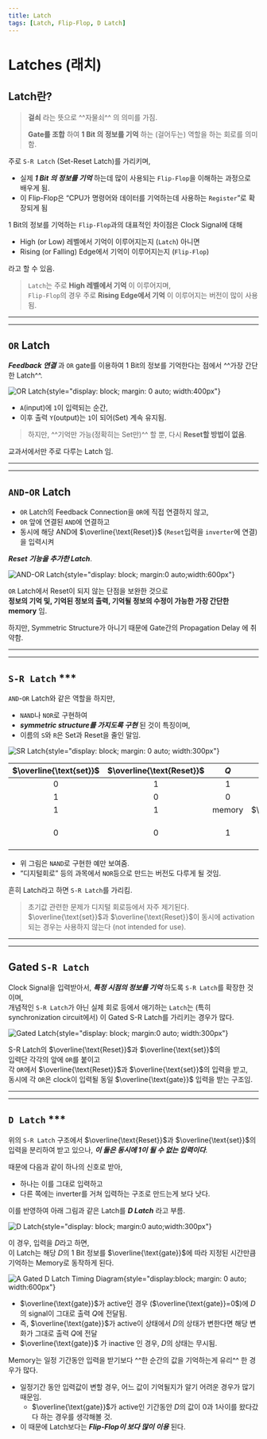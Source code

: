 ```yaml
---
title: Latch
tags: [Latch, Flip-Flop, D Latch]
---
```


# Latches (래치)

## Latch란?

> **걸쇠** 라는 뜻으로 ^^자물쇠^^ 의 의미를 가짐.  
> 
> **Gate를 조합** 하여 **1 Bit 의 정보를 기억** 하는 (걸어두는) 역할을 하는 회로를 의미함.

주로 `S-R Latch` (Set-Reset Latch)를 가리키며, 

* 실제 ***1 Bit 의 정보를 기억*** 하는데 많이 사용되는 `Flip-Flop`을 이해하는 과정으로 배우게 됨. 
* 이 Flip-Flop은 “CPU가 명령어와 데이터를 기억하는데 사용하는 `Register`”로 확장되게 됨 

1 Bit의 정보를 기억하는 `Flip-Flop`과의 대표적인 차이점은 Clock Signal에 대해

* High (or Low) 레벨에서 기억이 이루어지는지 (`Latch`) 아니면 
* Rising (or Falling) Edge에서 기억이 이루어지는지 (`Flip-Flop`)

라고 할 수 있음.

> `Latch`는 주로 **High 레벨에서 기억** 이 이루어지며,  
> `Flip-Flop`의 경우 주로 **Rising Edge에서 기억** 이 이루어지는 버전이 많이 사용됨. 

---

---

## `OR` Latch

***Feedback 연결*** 과 `OR` gate를 이용하여 1 Bit의 정보를 기억한다는 점에서 ^^가장 간단한 Latch^^.

![OR Latch](./img/or_latch.png){style="display: block; margin: 0 auto; width:400px"}

* `A`(input)에 `1`이 입력되는 순간, 
* 이후 출력 `Y`(output)는 `1`이 되어(Set) 계속 유지됨.

> 하지만, ^^기억만 가능(정확히는 Set만)^^ 할 뿐, 다시 **Reset할 방법이 없음**.

교과서에서만 주로 다루는 Latch 임.

---

---

## `AND`-`OR` Latch

* `OR` Latch의 Feedback Connection을 `OR`에 직접 연결하지 않고, 
* `OR` 앞에 연결된 `AND`에 연결하고  
* 동시에 해당 AND에 $\overline{\text{Reset}}$ (`Reset`입력을 `inverter`에 연결)을 입력시켜 

***Reset 기능을 추가한 Latch***. 

![AND-OR Latch](./img/and_or_latch.png){style="display: block; margin:0 auto;width:600px"}

`OR` Latch에서 Reset이 되지 않는 단점을 보완한 것으로  
**정보의 기억 및, 기억된 정보의 출력, 기억될 정보의 수정이 가능한 가장 간단한 memory** 임.

하지만, Symmetric Structure가 아니기 때문에 
Gate간의 Propagation Delay 에 취약함.

---

---

## `S-R Latch` ***

`AND`-`OR` Latch와 같은 역할을 하지만, 

* `NAND`나 `NOR`로 구현하여  
* ***symmetric structure를 가지도록 구현*** 된 것이 특징이며, 
* 이름의 `S`와 `R`은 Set과 Reset을 줄인 말임.  

![SR Latch](img/SR-Latch.png){style="display: block; margin: 0 auto; width:300px"}

| $\overline{\text{set}}$ | $\overline{\text{Reset}}$ | $Q$ | $\overline{Q}$ | |
|:---:|:---:|:---:|:---:|:---:|
| 0 | 1 | 1 | 0 | | 
| 1 | 0 | 0 | 1 | | 
| 1 | 1 | $\text{memory}$ | $\overline{\text{memory}}$ ||
| 0 | 0 | 1 | 1 |not intended for use | 


* 위 그림은 `NAND`로 구현한 예만 보여줌.
*  “디지털회로” 등의 과목에서 `NOR`등으로 만드는 버전도 다루게 될 것임.

흔히 Latch라고 하면 `S-R Latch`를 가리킴.

> 초기값 관련한 문제가 디지털 회로등에서 자주 제기된다.  
> $\overline{\text{set}}$과 $\overline{\text{Reset}}$이 동시에 activation되는 경우는 사용하지 않는다 (not intended for use).

---

---

## Gated `S-R Latch`

Clock Signal을 입력받아서, ***특정 시점의 정보를 기억*** 하도록 `S-R Latch`를 확장한 것이며,  
개념적인 `S-R Latch`가 아닌 실제 회로 등에서 애기하는 `Latch`는 
(특히 synchronization circuit에서) 
이 Gated S-R Latch를 가리키는 경우가 많다.  

![Gated Latch](img/gated_latch.png){style="display: block; margin:0 auto; width:300px"}

S-R Latch의 $\overline{\text{Reset}}$과 $\overline{\text{set}}$의  
입력단 각각의 앞에 `OR`를 붙이고  
각 `OR`에서 $\overline{\text{Reset}}$과 $\overline{\text{set}}$의 입력을 받고,  
동시에 각 `OR`은 clock이 입력될 동일 $\overline{\text{gate}}$ 입력을 받는 구조임.

---

---

## `D Latch` ***

위의 `S-R Latch` 구조에서 
$\overline{\text{Reset}}$과 
$\overline{\text{set}}$의 입력을 분리하여 받고 있으나, 
***이 둘은 동시에 1이 될 수 없는 입력이다***. 

때문에 다음과 같이 하나의 신호로 받아, 

* 하나는 이를 그대로 입력하고 
* 다른 쪽에는 inverter를 거쳐 입력하는 구조로 만드는게 보다 낫다.  

이를 반영하여 아래 그림과 같은 Latch를 ***D Latch*** 라고 부름.

![D Latch](img/D-Latch.png){style="display: block; margin:0 auto;width:300px"}

이 경우, 입력을 $D$라고 하면,  
이 Latch는 해당 $D$의 1 Bit 정보를 $\overline{\text{gate}}$에 
따라 지정된 시간만큼 기억하는 Memory로 동작하게 된다.

![A Gated D Latch Timing Diagram](./img/gated_D_latch_timing_diagram.png){style="display:block; margin: 0 auto; width:600px"}

* $\overline{\text{gate}}$가 active인 경우 ($\overline{\text{gate}}=0$)에 $D$의 signal이 그대로 출력 $Q$에 전달됨.
* 즉, $\overline{\text{gate}}$가 active이 상태에서 $D$의 상태가 변한다면 해당 변화가 그대로 출력 $Q$에 전달
* $\overline{\text{gate}}$ 가 inactive 인 경우, $D$의 상태는 무시됨.

Memory는 일정 기간동안 입력을 받기보다 ^^한 순간의 값을 기억하는게 유리^^ 한 경우가 많다. 

* 일정기간 동안 입력값이 변할 경우, 어느 값이 기억될지가 알기 어려운 경우가 많기 때문임.
    * $\overline{\text{gate}}$가 active인 기간동안 $D$의 값이 0과 1사이를 왔다갔다 하는 경우를 생각해볼 것.
* 이 때문에 Latch보다는 ***Flip-Flop이 보다 많이 이용*** 된다.

